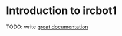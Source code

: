 # Introduction to ircbot1

TODO: write [great documentation](http://jacobian.org/writing/what-to-write/)
